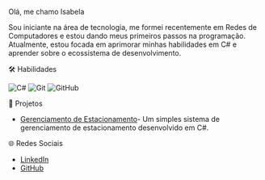 
 Olá, me chamo Isabela 

Sou iniciante na área de tecnologia, me formei recentemente em Redes de Computadores e estou dando meus primeiros passos na programação. Atualmente, estou focada em aprimorar minhas habilidades em C# e aprender sobre o ecossistema de desenvolvimento. 


🛠️ Habilidades

![C#](https://img.shields.io/badge/C%23-239120?style=for-the-badge&logo=c-sharp&logoColor=white)
![Git](https://img.shields.io/badge/Git-F05032?style=for-the-badge&logo=git&logoColor=white)
![GitHub](https://img.shields.io/badge/GitHub-181717?style=for-the-badge&logo=github&logoColor=white)


📂 Projetos

- [Gerenciamento de Estacionamento](https://github.com/Isabela567/trilha-net-fundamentos-desafio.git)- Um simples sistema de gerenciamento de estacionamento desenvolvido em C#.


🌐 Redes Sociais

- [LinkedIn](https://www.linkedin.com/in/isabela-pessoa-3b153a319)
- [GitHub](https://github.com/Isabela567)



